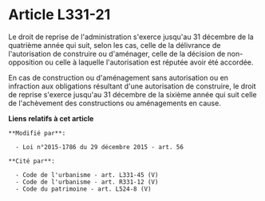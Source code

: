 # Article L331-21

Le droit de reprise de l'administration s'exerce jusqu'au 31 décembre de la quatrième année qui suit, selon les cas, celle de
la délivrance de l'autorisation de construire ou d'aménager, celle de la décision de non-opposition ou celle à laquelle
l'autorisation est réputée avoir été accordée. 

En cas de construction ou d'aménagement sans autorisation ou en infraction aux obligations résultant d'une autorisation de
construire, le droit de reprise s'exerce jusqu'au 31 décembre de la sixième année qui suit celle de l'achèvement des
constructions ou aménagements en cause.

**Liens relatifs à cet article**

	**Modifié par**:

	  - Loi n°2015-1786 du 29 décembre 2015 - art. 56

	**Cité par**:

	  - Code de l'urbanisme - art. L331-45 (V)
	  - Code de l'urbanisme - art. R331-12 (V)
	  - Code du patrimoine - art. L524-8 (V)
